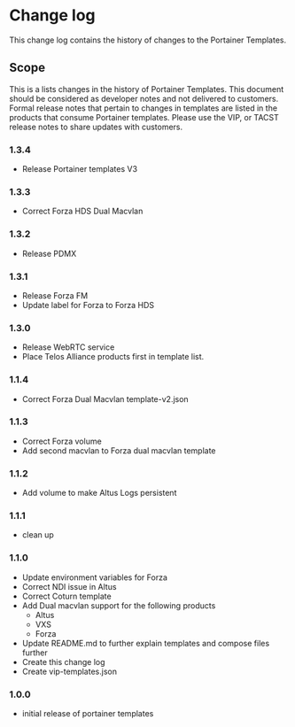 # Change log

This change log contains the history of changes to the Portainer Templates.

## Scope

This is a lists changes in the history of Portainer Templates. This document should be considered as developer notes and not delivered to customers. Formal release notes that pertain to changes in templates are listed in the products that consume Portainer templates. Please use the VIP, or TACST release notes to share updates with customers.

### 1.3.4

* Release Portainer templates V3

### 1.3.3

* Correct Forza HDS Dual Macvlan

### 1.3.2

* Release PDMX

### 1.3.1

* Release Forza FM
* Update label for Forza to Forza HDS

### 1.3.0

* Release WebRTC service
* Place Telos Alliance products first in template list.

### 1.1.4

* Correct Forza Dual Macvlan template-v2.json

### 1.1.3

* Correct Forza volume
* Add second macvlan to Forza dual macvlan template

### 1.1.2

* Add volume to make Altus Logs persistent

### 1.1.1

* clean up

### 1.1.0

* Update environment variables for Forza
* Correct NDI issue in Altus
* Correct Coturn template
* Add Dual macvlan support for the following products
  * Altus
  * VXS
  * Forza
* Update README.md to further explain templates and compose files further
* Create this change log
* Create vip-templates.json

### 1.0.0

* initial release of portainer templates
